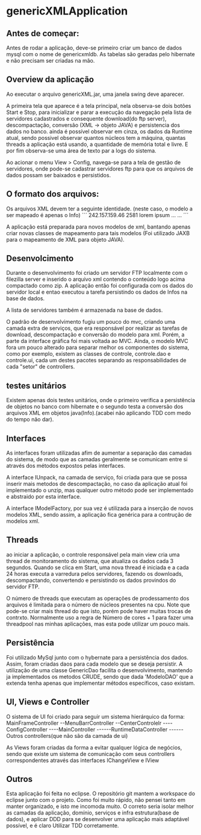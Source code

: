 # genericXMLApplication

## Antes de começar:
Antes de rodar a aplicação, deve-se primeiro criar um banco de dados mysql com o nome de genericxmldb. As tabelas são geradas pelo hibernate e não precisam ser criadas na mão.

## Overview da aplicação
Ao executar o arquivo genericXML.jar, uma janela swing deve aparecer.

A primeira tela que aparece é a tela principal, nela observa-se dois botões Start e Stop, para inicializar e parar a execução da navegação pela lista de servidores cadastrados e consequente download(do ftp server), descompactação, conversão (XML -> objeto JAVA) e persistencia dos dados no banco.
ainda é possível observar em cinza, os dados da Runtime atual, sendo possivel observar quantos núcleos tem a máquina, quantas threads a aplicação está usando, a quantidade de memória total e livre. E por fim observa-se uma área de texto par a logs do sistema.

Ao acionar o menu View > Config, navega-se para a tela de gestão de servidores, onde pode-se cadastrar servidores ftp para que os arquivos de dados possam ser baixados e persistidos.

## O formato dos arquivos:
Os arquivos XML devem ter a seguinte identidade.
(neste caso, o modelo a ser mapeado é apenas o Info)
´´´<infoList>
	<info>
		<ip>242.157.159.46</ip>
		<port>2581</port>
		<data>lorem ipsum</data>
	</info>
	...
	...
</infoList>
´´´

A aplicação está preparada para novos modelos de xml, bantando apenas criar novas classes de mapeamento para tais modelos (Foi utilizado JAXB para o mapeamento de XML para objeto JAVA).

## Desenvolcimento
Durante o desenvolvimento foi criado um servidor FTP localmente com o filezilla server e inserido o arquivo xml contendo o conteúdo logo acima compactado como zip.
A aplicação então foi configurada com os dados do servidor local e entao executou a tarefa persistindo os dados de Infos na base de dados.

A lista de servidores também é armazenada na base de dados.

O padrão de desenvolvimento fugiu um pouco do mvc, criando uma camada extra de serviços, que era responsável por realizar as tarefas de download, descompactação e conversão do modelo para xml. Porém, a parte da interface gráfica foi mais voltada ao MVC. Ainda, o modelo MVC fora um pouco alterado para separar melhor os componentes do sistema, como por exemplo, existem as classes de controle, controle.dao e controle.ui, cada um destes pacotes separando as responsabilidades de cada "setor" de controllers.

## testes unitários
Existem apenas dois testes unitários, onde o primeiro verifica a persistência de objetos no banco com hibernate e o segundo testa a conversão dos arquivos XML em objetos java(Info).(acabei não aplicando TDD com medo do tempo não dar).

## Interfaces
As interfaces foram utilizadas afim de aumentar a separação das camadas do sistema, de modo que as camadas geralmente se comunicam entre si através dos métodos expostos pelas interfaces.

A interface IUnpack, na camada de serviço, foi criada para que se possa inserir mais metodos de descompactação, no caso da aplicação atual foi implementado o unzip, mas qualquer outro método pode ser implementado e abstraido por esta interface.

A interface IModelFactory, por sua vez é utilizada para a inserção de novos modelos XML, sendo assim, a aplicação fica genérica para a contrução de modelos xml.

## Threads
ao iniciar a aplicação, o controle responsável pela main view cria uma thread de monitoramento do sistema, que atualiza os dados cada 3 segundos. Quando se clica em Start, uma nova thread é iniciada e a cada 24 horas executa a varredura pelos servidores, fazendo os downloads, descompactando, convertendo e persistindo os dados provindos do servidor FTP.

O número de threads que executam as operações de prodessamento dos arquivos é limitada para o número de núcleos presentes na cpu. Note que pode-se criar mais thread do que isto, porém pode haver muitas trocas de contrxto. Normalmente uso a regra de Número de cores + 1 para fazer uma threadpool nas minhas aplicações, mas esta pode utilizar um pouco mais. 

## Persistência
Foi utilizado MySql junto com o hybernate para a persistência dos dados. Assim, foram criadas daos para cada modelo que se deseja persistir. A utilização de uma classe GenericDao facilita o desenvolvimento, mantendo ja implementados os metodos CRUDE, sendo que dada 'ModeloDAO' que a extenda tenha apenas que implementar métodos específicos, caso existam.

## UI, Views e Controller
O sistema de UI foi criado para seguir um sistema hierárquico da forma:
MainFrameController
--MenuBarrController
--CenterControlelr
----ConfigController
----MainController
------RuntimeDataController
------Outros controllers(que não são da camada de ui)

As Views foram criadas da forma a evitar qualquer lógica de negócios, sendo que existe um sistema de comunicação com seus controllers correspondentes através das interfaces IChangeView e IView

## Outros
 Esta aplicação foi feita no eclipse.
 O repositório git mantem a workspace do eclipse junto com o projeto.
 Como foi muito rápido, não pensei tanto em manter organizado, e isto me incomoda muito. O correto seria isolar melhor as camadas da aplicação, domínio, serviços e infra estrutura(base de dados), e aplicar DDD para se desenvolver uma aplicação mais adaptável possível, e é claro Utilizar TDD corretamente.








